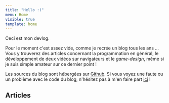 ```yaml
---
title: "Hello :)"
menu: Home
visible: true
template: home
---
```


Ceci est mon devlog.

Pour le moment c'est assez vide, comme je recrée un blog tous les ans … Vous y
trouverez des articles concernant la programmation en général, le développement
de deux vidéos sur navigateurs et le _game-design_, même si je suis simple
amateur sur ce dernier point !

Les sources du blog sont hébergées sur [Github](https://github.com/niahoo/blog).
Si vous voyez une faute ou un problème avec le code du blog, n'hésitez pas à
m'en faire part [ici](https://github.com/niahoo/blog/issues) !

## Articles
